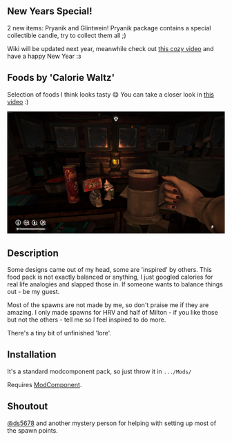 ## New Years Special!
2 new items: Pryanik and Glintwein! Pryanik package contains a special collectible candle, try to collect them all ;)

Wiki will be updated next year, meanwhile check out [this cozy video](https://www.youtube.com/watch?v=c1Ltwbec47Q) and have a happy New Year :з

## Foods by 'Calorie Waltz'
Selection of foods I think looks tasty :yum: You can take a closer look in [this video](https://www.youtube.com/watch?v=hHTd108ro48) :)

![Poster](Images/NYpromo.png)

## Description
Some designs came out of my head, some are 'inspired' by others. This food pack is not exactly balanced or anything, I just googled calories for real life analogies and slapped those in. If someone wants to balance things out - be my guest.

Most of the spawns are not made by me, so don't praise me if they are amazing. I only made spawns for HRV and half of Milton - if you like those but not the others - tell me so I feel inspired to do more. 

There's a tiny bit of unfinished 'lore'.

## Installation
It's a standard modcomponent pack, so just throw it in `.../Mods/`

Requires [ModComponent](https://github.com/ds5678/ModComponent/releases). 

## Shoutout
[@ds5678](https://github.com/ds5678) and another mystery person for helping with setting up most of the spawn points.
